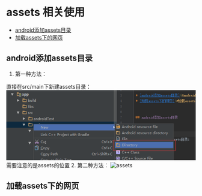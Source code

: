 # assets 相关使用

* [android添加assets目录](#android添加assets目录)
* [加载assets下的网页](#加载assets下的网页)


## android添加assets目录

1. 第一种方法：  

直接在src/main下新建assets目录：  
![assets](app/src/main/assets/add_assets_1.png)
需要注意的是assets的位置
2. 第二种方法：
![assets](app/arc/main/assets/add_assets_2.png)

## 加载assets下的网页



